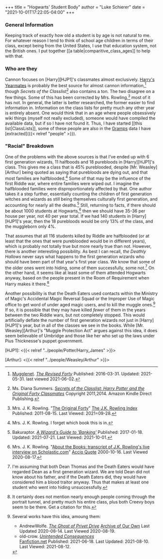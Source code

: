 +++
title = "Hogwarts' Student Body"
author = "Luke Schierer"
date = "2021-10-01T17:22:05-04:00"
+++

### General Information

Keeping track of exactly how old a student is by age is not natural to me.  For
whatever reason I tend to think of school age children in terms of their class,
except being from the United States, I use that education system, not the
British ones.  I put together [[a table|comparitive_class_ages]] to help with
that.

### Who are they

Cannon focuses on [Harry][HJP1]'s classmates almost exclusively.  [Harry's
Yearmates][] is probably the best source for almost cannon
information,[^20200419-1] though _Secrets of the Classlist_[^20200630-1] also
contains a ton.  The two disagree on a few things.  Some of this has been
corrected by Mrs. Rowling,[^20200630-3] most of it has not. In general, the
latter is better researched, the former easier to find information in.
Information on the class lists for pretty much any other year is entirely
absent. One would think that in an age where people obsessively wiki things
(myself not really excluded), someone would have compiled the available data,
but if so I have not found it.  Thus, I have started [[this list|ClassLists]],
some of these people are also in the [Gramps][] data I have
[extracted]({{< relref "people" >}}).

[Gramps]: https://gramps-project.org/

[Harry's Yearmates]: https://mugglenet.com/2016/03/the-revised-forty/

[^20200419-1]: [Mugglenet](https://mugglenet.com).
 _[The Revised Forty](https://www.mugglenet.com/2016/03/the-revised-forty/)_
 Published: 2016-03-31. Updated: 2021-05-31. last viewed 2021-06-02.

[^20200630-1]: Ms. Diana Summers.
 _[Secrets of the Classlist: Harry Potter and the Original Forty Classmates](https://www.goodreads.com/book/show/25464490-secrets-of-the-classlist)_
 Copyright 2011,2014. Amazon Kindle Direct Publishing.

[^20200630-3]: Mrs. J. K. Rowling.
 "[The Original Forty](https://www.rowlingindex.org/work/og40pm/)"
 [The J.K. Rowling Index](https://www.rowlingindex.org)
 Published: 2011-08-15.  Last Viewed: 2021=09-28.

### "Racial" Breakdown

One of the problems with the above sources is that I've ended up with 6 first
generation wizards, 11 halfboods and 18 purebloods in [Harry][HJP1]'s class.  This
gives me a class that is 45% pureblooded, despite [Mr. Weasley][Arthur] being
quoted as saying that purebloods are dying out, and that most families are
halfblooded.[^20200817-1]  Some of that may be the influence of the first
Riddle war, where entire families were wiped out.  I imagine the halfblooded
families were disproportionately affected by that.  One author takes it a step
further, essentially counting the children of first generation witches and
wizards as still being themselves culturally first generation, and accounting
for nearly all the deaths.[^20211001-1]  Still, returning to facts, if there
should be about 1000 students at Hogwarts,[^20200817-2] then we should have
35-36 per house per year, not 40 per year total.  If we had 140 students in
[Harry][HJP1]'s year, then the 18 purebloods would be only 13% of the class, and the
muggleborn only 4%.  

That assumes that all 116 students killed by Riddle are halfblooded (or at
least that the ones that were pureblooded would be in different years), which
is probably not totally true but more nearly true than not.  However, there is
another interesting possibility.  As best I can recall, _the Deathly Hallows_
never says what happens to the first generation wizards who should have been
part of that year's first year class.  We know that some of the older ones went
into hiding, some of them successfully, some not.[^20200819-2] On the other
hand, it seems like at least some of them attended Hogwarts anyway, based on
the people present in the Room of Requirement when Harry makes it
there.[^20200819-3] 

Another possibility is that the Death Eaters used contacts within the Ministry
of Magic's Accidental Magic Reversal Squad or the Improper Use of Magic office
to get word of under aged magic users, and to kill the muggle
ones.[^20200819-4]  If so, it is possible that they may have killed *fewer* of
them in the years between the two Riddle wars, but not completely stopped.
This would artificially deflate the number of first generation wizards not just
in [Harry][HJP1]'s year, but in all of the classes we see in the books.  While
[Mr. Weasley][Arthur]'s "Muggle Protection Act" argues against this idea, it
does seem believable of Umbridge and those like her who set up the laws under
Pius Thicknesse's puppet government.

[HJP1]: <{{< relref "../people/Potter/Harry_James" >}}>

[Arthur]: <{{< relref "../people/Weasley/Arthur" >}}>

[^20211001-1]: Bakuraptor.
    _[A Wizard's Guide to 'Banking'](https://www.fanfiction.net/s/12327848)_
    Published: 2017-01-18. Updated: 2021-07-21. Last Viewed: 2021-10-01.

[^20200819-4]: Several works have this idea, amoung them:
    * AndrewWolfe. _[The Ghost of Privet Drive](https://archiveofourown.org/works/21500365)_ 
      [Archive of Our Own](https://archiveofourown.org) Last Updated 2020-08-14. Last Viewed 2020-08-19.
    * old-crow. _[Unintended Consequences](https://www.fanfiction.net/s/13903544)_  
      [Fanfiction.net](https://fanfiction.net) Published: 2021-06-18. Last
      Updated: 2021-08-10. Last Viewed: 2021-08-12.

[^20200817-1]: Mrs. J. K. Rowling.  I forget which book this is in.

[^20200817-2]: Mrs. J. K. Rowling.
    "[About the Books: transcript of J.K. Rowling's live interview on Scholastic.com](http://www.accio-quote.org/articles/2000/1000-scholastic-chat.htm)"
    [Accio Quote](http://www.accio-quote.org/) 2000-10-16. Last Viewed 2020-08-17.

[^20200819-2]:  I'm assuming that both Dean Thomas and the Death Eaters would
		have regarded Dean as a first generation wizard.  We are told Dean did not
		know about his father, and if the Death Eaters did, they would have
		considered him a blood traitor anyway. Thus that makes at least one student
    who went into hiding unsuccessfully.

[^20200819-3]: It certainly does not mention nearly enough people coming
		through the portrait tunnel, and pretty much his entire class, plus both
    Creevy boys seem to be there.  Get a citation for this. 


